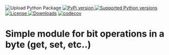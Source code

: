 ![Upload Python Package](https://github.com/vitalij555/bitops/workflows/Upload%20Python%20Package/badge.svg)
[![PyPi version](https://img.shields.io/pypi/v/bitops.svg?style=flat-square) ](https://pypi.python.org/pypi/bitops) [![Supported Python versions](https://img.shields.io/pypi/pyversions/bitops.svg?style=flat-square) ](https://pypi.org/project/bitops) [![License](https://img.shields.io/pypi/l/bitops.svg?style=flat-square) ](https://choosealicense.com/licenses) [![Downloads](https://pepy.tech/badge/bitops)](https://pepy.tech/project/bitops) [![codecov](https://codecov.io/gh/vitalij555/bitops/branch/master/graph/badge.svg)](https://codecov.io/gh/vitalij555/bitops)



# Simple module for bit operations in a byte (get, set, etc..)